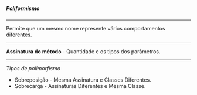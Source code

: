 
##### Poliformismo
***
Permite que um mesmo nome represente vários comportamentos diferentes.

***
**Assinatura do método** - Quantidade e os tipos dos parâmetros.

***
*Tipos de polimorfismo*
 * Sobreposição - Mesma Assinatura e Classes Diferentes.
 * Sobrecarga - Assinaturas Diferentes e Mesma Classe.




